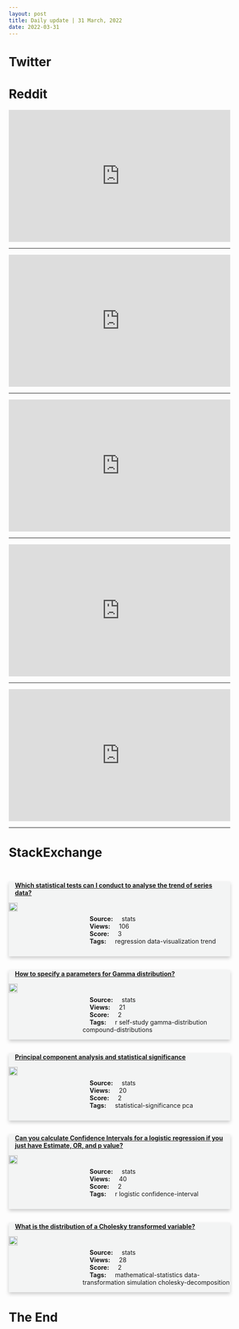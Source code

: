 ```yaml
---
layout: post
title: Daily update | 31 March, 2022
date: 2022-03-31
---
```


<script async src="https://platform.twitter.com/widgets.js" charset="utf-8"></script>


<script src='https://storage.ko-fi.com/cdn/scripts/overlay-widget.js'></script>
<script>
  kofiWidgetOverlay.draw('themldojo', {
    'type': 'floating-chat',
    'floating-chat.donateButton.text': 'Support me',
    'floating-chat.donateButton.background-color': '#f45d22',
    'floating-chat.donateButton.text-color': '#fff'
  });
</script>

# Twitter 

<blockquote class="twitter-tweet"><a href="https://twitter.com/nytimes/status/1509006277078401027"></a></blockquote>

<blockquote class="twitter-tweet"><a href="https://twitter.com/ivybarley/status/1509078025371103233"></a></blockquote>

<blockquote class="twitter-tweet"><a href="https://twitter.com/stpiindia/status/1509012198756335619"></a></blockquote>

<blockquote class="twitter-tweet"><a href="https://twitter.com/Jeande_d/status/1509109470017646593"></a></blockquote>

<blockquote class="twitter-tweet"><a href="https://twitter.com/Harvard/status/1508991905329205249"></a></blockquote>

<blockquote class="twitter-tweet"><a href="https://twitter.com/karpathy/status/1509227367302148098"></a></blockquote>

<blockquote class="twitter-tweet"><a href="https://twitter.com/karpathy/status/1509289133637832705"></a></blockquote>

<blockquote class="twitter-tweet"><a href="https://twitter.com/paperswithcode/status/1509156221437231110"></a></blockquote>

<blockquote class="twitter-tweet"><a href="https://twitter.com/StanfordAILab/status/1509178243772944389"></a></blockquote>

<blockquote class="twitter-tweet"><a href="https://twitter.com/GoogleAI/status/1509203994400407554"></a></blockquote>

# Reddit 

<iframe id="reddit-embed" src="https://www.redditmedia.com/r/datascience/comments/tsamy5/whats_the_last_trick_you_have_up_your_sleeve_when?ref_source=embed&amp;ref=share&amp;embed=true" sandbox="allow-scripts allow-same-origin allow-popups" style="border: none;" height="300" width="100%" scrolling="yes"></iframe>
<hr style="width:100%;text-align:left;margin-left:0">
<iframe id="reddit-embed" src="https://www.redditmedia.com/r/MachineLearning/comments/ts3k7z/r_fully_unsupervised_multidomain_imagetoimage?ref_source=embed&amp;ref=share&amp;embed=true" sandbox="allow-scripts allow-same-origin allow-popups" style="border: none;" height="300" width="100%" scrolling="yes"></iframe>
<hr style="width:100%;text-align:left;margin-left:0">
<iframe id="reddit-embed" src="https://www.redditmedia.com/r/MachineLearning/comments/tsffzi/d_is_quantum_ml_pointless?ref_source=embed&amp;ref=share&amp;embed=true" sandbox="allow-scripts allow-same-origin allow-popups" style="border: none;" height="300" width="100%" scrolling="yes"></iframe>
<hr style="width:100%;text-align:left;margin-left:0">
<iframe id="reddit-embed" src="https://www.redditmedia.com/r/datascience/comments/trzlac/what_tool_should_i_use_to_catalog_metadata_in_an?ref_source=embed&amp;ref=share&amp;embed=true" sandbox="allow-scripts allow-same-origin allow-popups" style="border: none;" height="300" width="100%" scrolling="yes"></iframe>
<hr style="width:100%;text-align:left;margin-left:0">
<iframe id="reddit-embed" src="https://www.redditmedia.com/r/dataengineering/comments/trwho8/when_asked_in_a_job_interview_how_to?ref_source=embed&amp;ref=share&amp;embed=true" sandbox="allow-scripts allow-same-origin allow-popups" style="border: none;" height="300" width="100%" scrolling="yes"></iframe>
<hr style="width:100%;text-align:left;margin-left:0">

<style>
.card {
box-shadow: 0 4px 8px 0 rgba(0,0,0,0.2);
transition: 0.3s;
width: 100%;
background-color: #F3F4F4;
}
p{
    margin-left:  3em;
    padding-top: 1em;
}
.part2{
    display: grid;
    grid-template-columns: 1fr 3fr;
}
h4{
    margin: 1em;
}

.card:hover {
box-shadow: 0 8px 16px 0 rgba(0,0,0,0.2);
}
b {
padding: 2px 16px;
}
</style>
  
# StackExchange 


  <br>
  <div class="card">
  <h4><a href='https://stats.stackexchange.com/questions/569723/which-statistical-tests-can-i-conduct-to-analyse-the-trend-of-series-data'>Which statistical tests can I conduct to analyse the trend of series data?</a></h4> 
  <div class="part2">
      <img src="https://cdn.sstatic.net/Sites/stats/Img/apple-touch-icon@2.png?v=344f57aa10cc" alt="Img missing!" style="width:40%">
      <p><b>Source:</b> stats<br><b>Views:</b> 106<br><b>Score:</b> 3<br><b>Tags:</b> <span class="badge badge-dark">regression</span> <span class="badge badge-dark">data-visualization</span> <span class="badge badge-dark">trend</span></p> 
  </div>
  </div>
      
  <br>
  <div class="card">
  <h4><a href='https://stats.stackexchange.com/questions/569696/how-to-specify-a-parameters-for-gamma-distribution'>How to specify a parameters for Gamma distribution?</a></h4> 
  <div class="part2">
      <img src="https://cdn.sstatic.net/Sites/stats/Img/apple-touch-icon@2.png?v=344f57aa10cc" alt="Img missing!" style="width:40%">
      <p><b>Source:</b> stats<br><b>Views:</b> 21<br><b>Score:</b> 2<br><b>Tags:</b> <span class="badge badge-dark">r</span> <span class="badge badge-dark">self-study</span> <span class="badge badge-dark">gamma-distribution</span> <span class="badge badge-dark">compound-distributions</span></p> 
  </div>
  </div>
      
  <br>
  <div class="card">
  <h4><a href='https://stats.stackexchange.com/questions/569714/principal-component-analysis-and-statistical-significance'>Principal component analysis and statistical significance</a></h4> 
  <div class="part2">
      <img src="https://cdn.sstatic.net/Sites/stats/Img/apple-touch-icon@2.png?v=344f57aa10cc" alt="Img missing!" style="width:40%">
      <p><b>Source:</b> stats<br><b>Views:</b> 20<br><b>Score:</b> 2<br><b>Tags:</b> <span class="badge badge-dark">statistical-significance</span> <span class="badge badge-dark">pca</span></p> 
  </div>
  </div>
      
  <br>
  <div class="card">
  <h4><a href='https://stats.stackexchange.com/questions/569739/can-you-calculate-confidence-intervals-for-a-logistic-regression-if-you-just-hav'>Can you calculate Confidence Intervals for a logistic regression if you just have Estimate, OR, and p value?</a></h4> 
  <div class="part2">
      <img src="https://cdn.sstatic.net/Sites/stats/Img/apple-touch-icon@2.png?v=344f57aa10cc" alt="Img missing!" style="width:40%">
      <p><b>Source:</b> stats<br><b>Views:</b> 40<br><b>Score:</b> 2<br><b>Tags:</b> <span class="badge badge-dark">r</span> <span class="badge badge-dark">logistic</span> <span class="badge badge-dark">confidence-interval</span></p> 
  </div>
  </div>
      
  <br>
  <div class="card">
  <h4><a href='https://stats.stackexchange.com/questions/569776/what-is-the-distribution-of-a-cholesky-transformed-variable'>What is the distribution of a Cholesky transformed variable?</a></h4> 
  <div class="part2">
      <img src="https://cdn.sstatic.net/Sites/stats/Img/apple-touch-icon@2.png?v=344f57aa10cc" alt="Img missing!" style="width:40%">
      <p><b>Source:</b> stats<br><b>Views:</b> 28<br><b>Score:</b> 2<br><b>Tags:</b> <span class="badge badge-dark">mathematical-statistics</span> <span class="badge badge-dark">data-transformation</span> <span class="badge badge-dark">simulation</span> <span class="badge badge-dark">cholesky-decomposition</span></p> 
  </div>
  </div>
      
# The End